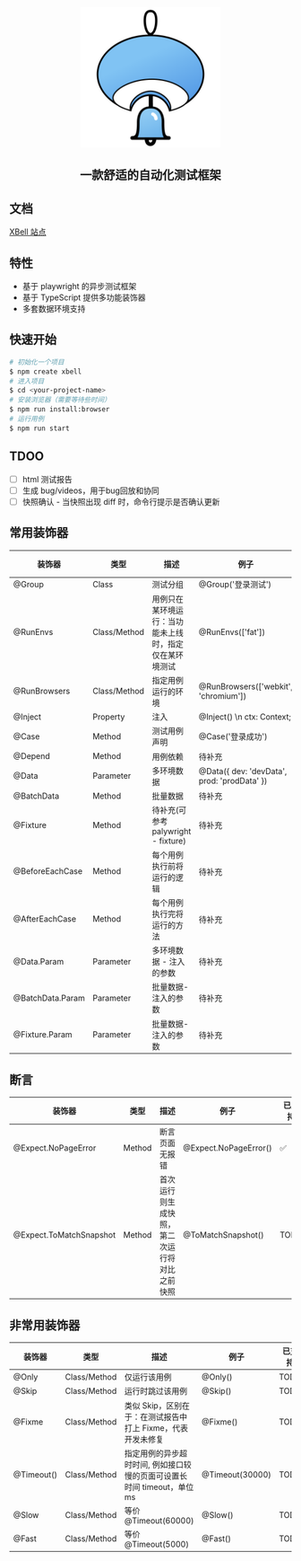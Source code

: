 <div align="center">
  <img
    height="250"
    width="250"
    alt="xbell"
    src="https://raw.githubusercontent.com/x-bell/xbell-assets/main/logo/xbell-logo.svg"
  />
<h2>一款舒适的自动化测试框架</h2>

</div>

## 文档
[XBell 站点](https://x-bell.github.io/xbell/)
## 特性
- 基于 playwright 的异步测试框架
- 基于 TypeScript 提供多功能装饰器
- 多套数据环境支持

## 快速开始
```bash
# 初始化一个项目
$ npm create xbell
# 进入项目
$ cd <your-project-name>
# 安装浏览器（需要等待些时间）
$ npm run install:browser
# 运行用例
$ npm run start
```

## TDOO
- [ ] html 测试报告
- [ ] 生成 bug/videos，用于bug回放和协同
- [ ] 快照确认 - 当快照出现 diff 时，命令行提示是否确认更新

## 常用装饰器
|  装饰器   | 类型  | 描述 |  例子| 已支持
|  ----  | ----  | --- | --- | ---
| @Group  | Class | 测试分组 | @Group('登录测试') | ✅
| @RunEnvs  | Class/Method | 用例只在某环境运行：当功能未上线时，指定仅在某环境测试 | @RunEnvs(['fat']) | ✅
| @RunBrowsers | Class/Method | 指定用例运行的环境 | @RunBrowsers(['webkit', 'chromium']) | TODO
| @Inject | Property | 注入 | @Inject() \n ctx: Context; |  ✅
| @Case | Method | 测试用例声明 | @Case('登录成功') | ✅
| @Depend | Method | 用例依赖  | 待补充 | ✅
| @Data | Parameter | 多环境数据 | @Data({ dev: 'devData', prod: 'prodData' }) | ✅
| @BatchData | Method | 批量数据 | 待补充 | ✅
| @Fixture | Method | 待补充(可参考 palywright - fixture) | 待补充 | TODO
| @BeforeEachCase | Method | 每个用例执行前将运行的逻辑 | 待补充 | ✅
| @AfterEachCase | Method | 每个用例执行完将运行的方法 | 待补充 | ✅
| @Data.Param | Parameter | 多环境数据 - 注入的参数 | 待补充 | ✅
| @BatchData.Param | Parameter | 批量数据- 注入的参数 | 待补充 | ✅
| @Fixture.Param | Parameter | 批量数据- 注入的参数 | 待补充 | TODO

## 断言
|  装饰器   | 类型  | 描述 |  例子| 已支持
|  ----  | ----  | --- | --- | ---
| @Expect.NoPageError  | Method | 断言页面无报错 | @Expect.NoPageError() | ✅
| @Expect.ToMatchSnapshot  | Method | 首次运行则生成快照，第二次运行将对比之前快照 | @ToMatchSnapshot() | TODO

## 非常用装饰器
|  装饰器   | 类型  | 描述 | 例子 | 已支持
|  ----  | ----  | --- | --- | ---
| @Only | Class/Method | 仅运行该用例 | @Only() | TODO
| @Skip | Class/Method | 运行时跳过该用例 | @Skip() | TODO
| @Fixme | Class/Method | 类似 Skip，区别在于：在测试报告中打上 Fixme，代表开发未修复 | @Fixme() | TODO
| @Timeout() | Class/Method | 指定用例的异步超时时间, 例如接口较慢的页面可设置长时间 timeout，单位 ms | @Timeout(30000) | TODO
| @Slow | Class/Method | 等价 @Timeout(60000) | @Slow() | TODO
| @Fast | Class/Method | 等价 @Timeout(5000) | @Fast() |  TODO